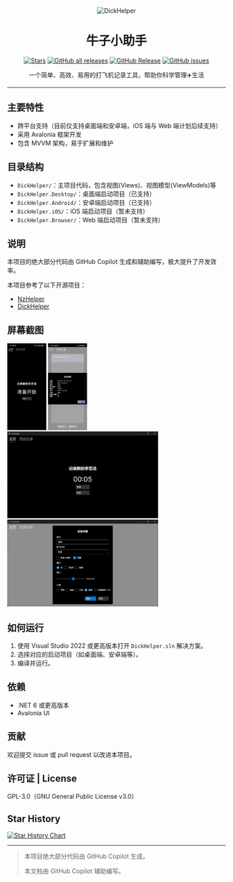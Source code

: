 <div align="center">

![DickHelper](https://socialify.git.ci/LuYifei2011/DickHelper/image?description=1&font=Inter&forks=1&language=1&name=1&owner=1&stargazers=1&theme=Auto)

# 牛子小助手

[![Stars](https://img.shields.io/github/stars/LuYifei2011/DickHelper?label=stars)](https://github.com/LuYifei2011/DickHelper)
<a href="https://github.com/LuYifei2011/DickHelper/releases"><img alt="GitHub all releases" src="https://img.shields.io/github/downloads/LuYifei2011/DickHelper/total?label=Downloads"></a>
[![GitHub Release](https://img.shields.io/github/v/release/LuYifei2011/DickHelper)](https://github.com/LuYifei2011/DickHelper/releases)
<a href="https://github.com/LuYifei2011/DickHelper/issues"><img alt="GitHub issues" src="https://img.shields.io/github/issues/LuYifei2011/DickHelper"></a>

一个简单、高效、易用的打飞机记录工具，帮助你科学管理✈️生活

</div>

---

## 主要特性
- 跨平台支持（目前仅支持桌面端和安卓端，iOS 端与 Web 端计划后续支持）
- 采用 Avalonia 框架开发
- 包含 MVVM 架构，易于扩展和维护

## 目录结构
- `DickHelper/`：主项目代码，包含视图(Views)、视图模型(ViewModels)等
- `DickHelper.Desktop/`：桌面端启动项目（已支持）
- `DickHelper.Android/`：安卓端启动项目（已支持）
- `DickHelper.iOS/`：iOS 端启动项目（暂未支持）
- `DickHelper.Browser/`：Web 端启动项目（暂未支持）

## 说明
本项目的绝大部分代码由 GitHub Copilot 生成和辅助编写，极大提升了开发效率。

本项目参考了以下开源项目：
- [NzHelper](https://github.com/LuYifei2011/DickHelper)
- [DickHelper](https://github.com/zzzdajb/DickHelper)

## 屏幕截图
<img alt="Android 主页" src="./screenshot/Android_主页.jpg" height=200>
<img alt="Android 历史详情" src="./screenshot/Android_历史详情.jpg" height=200>
<img alt="Windows 主页" src="./screenshot/Windows_主页.png" height=200>
<img alt="Windows 记录详情" src="./screenshot/Windows_记录详情.png" height=200>

## 如何运行
1. 使用 Visual Studio 2022 或更高版本打开 `DickHelper.sln` 解决方案。
2. 选择对应的启动项目（如桌面端、安卓端等）。
3. 编译并运行。

## 依赖
- .NET 6 或更高版本
- Avalonia UI

## 贡献
欢迎提交 issue 或 pull request 以改进本项目。

## 许可证 | License
GPL-3.0（GNU General Public License v3.0）

## Star History
[![Star History Chart](https://api.star-history.com/svg?repos=LuYifei2011/DickHelper&type=Timeline)](https://star-history.com/#LuYifei2011/DickHelper&Timeline)

---

> 本项目绝大部分代码由 GitHub Copilot 生成。
> 
> 本文档由 GitHub Copilot 辅助编写。
